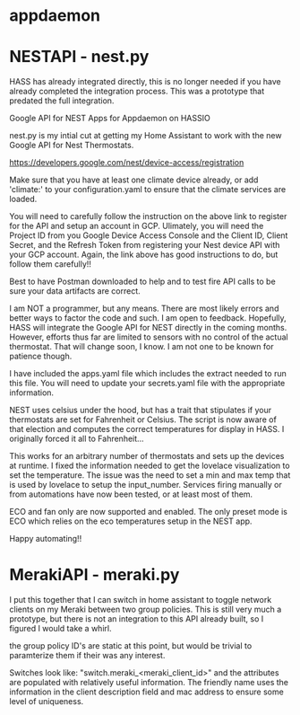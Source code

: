 # appdaemon

# NESTAPI - nest.py

HASS has already integrated directly, this is no longer needed if you have already completed the integration process. This was a prototype that predated the full integration.

Google API for NEST Apps for Appdaemon on HASSIO

nest.py is my intial cut at getting my Home Assistant to work with the new Google API for Nest Thermostats.

https://developers.google.com/nest/device-access/registration

Make sure that you have at least one climate device already, or add 'climate:' to your configuration.yaml to ensure that the climate services are loaded.

You will need to carefully follow the instruction on the above link to register for the API and setup an account in GCP.  Ulimately, you will need the Project ID from you Google Device Access Console and the Client ID, Client Secret, and the Refresh Token from registering your Nest device API with your GCP account.  Again, the link above has good instructions to do, but follow them carefully!!

Best to have Postman downloaded to help and to test fire API calls to be sure your data artifacts are correct.

I am NOT a programmer, but any means.  There are most likely errors and better ways to factor the code and such.  I am open to feedback.  Hopefully, HASS will integrate the Google API for NEST directly in the coming months.  However, efforts thus far are limited to sensors with no control of the actual thermostat.  That will change soon, I know.  I am not one to be known for patience though.

I have included the apps.yaml file which includes the extract needed to run this file.  You will need to update your secrets.yaml file with the appropriate information.

NEST uses celsius under the hood, but has a trait that stipulates if your thermostats are set for Fahrenheit or Celsius.  The script is now aware of that election and computes the correct temperatures for display in HASS.  I originally forced it all to Fahrenheit...

This works for an arbitrary number of thermostats and sets up the devices at runtime.  I fixed the information needed to get the lovelace visualization to set the temperature.  The issue was the need to set a min and max temp that is used by lovelace to setup the input_number.  Services firing manually or from automations have now been tested, or at least most of them.

ECO and fan only are now supported and enabled.  The only preset mode is ECO which relies on the eco temperatures setup in the NEST app.

Happy automating!!

# MerakiAPI - meraki.py

I put this together that I can switch in home assistant to toggle network clients on my Meraki between two group policies.  This is still very much a prototype, but there is not an integration to this API already built, so I figured I would take a whirl.

the group policy ID's are static at this point, but would be trivial to paramterize them if their was any interest.

Switches look like: "switch.meraki_<meraki_client_id>" and the attributes are populated with relatively useful information.  The friendly name uses the information in the client description field and mac address to ensure some level of uniqueness.
